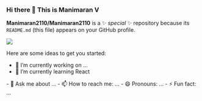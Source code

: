 ### Hi there 👋 This is Manimaran V

**Manimaran2110/Manimaran2110** is a ✨ _special_ ✨ repository because its `README.md` (this file) appears on your GitHub profile.

![](https://komarev.com/ghpvc/?username=your-github-Manimaran2110)

Here are some ideas to get you started:

- 🔭 I’m currently working on ...
- 🌱 I’m currently learning React
<!-- 👯 I’m looking to collaborate on ... 
- 🤔 I’m looking for help with ... --!>
- 💬 Ask me about ...
- 📫 How to reach me: ...
- 😄 Pronouns: ...
- ⚡ Fun fact: ...

